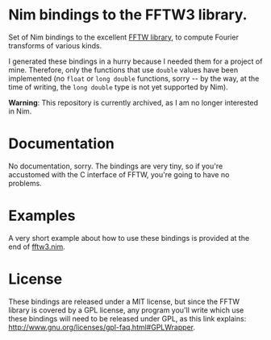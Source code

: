 # Nim bindings to the FFTW3 library.

Set of Nim bindings to the excellent
[FFTW library](http://www.fftw.org/), to compute Fourier transforms of
various kinds.

I generated these bindings in a hurry because I needed them for a
project of mine. Therefore, only the functions that use `double`
values have been implemented (no `float` or `long double` functions,
sorry -- by the way, at the time of writing, the `long double` type is
not yet supported by Nim).

**Warning**: This repository is currently archived, as I am no longer interested in Nim.

# Documentation

No documentation, sorry. The bindings are very tiny, so if you're
accustomed with the C interface of FFTW, you're going to have no
problems.

# Examples

A very short example about how to use these bindings is provided at
the end of
[fftw3.nim](https://github.com/ziotom78/nimfftw3/blob/master/fftw3.nim).

# License

These bindings are released under a MIT license, but since the FFTW
library is covered by a GPL license, any program you'll write which
use these bindings will need to be released under GPL, as this link
explains: http://www.gnu.org/licenses/gpl-faq.html#GPLWrapper.
